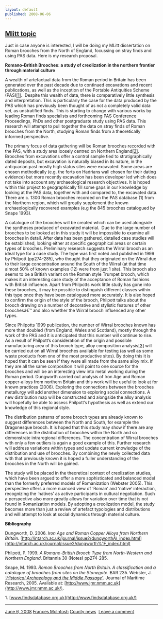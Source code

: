 ```yaml
---
layout: default
published: 2008-06-06
---
```



[Mlitt topic](http://finds.org.uk/blogs/northwest/2008/06/06/mlitt-topic/ "Link to Mlitt topic")
------------------------------------------------------------------------------------------------

Just in case anyone is interested, I will be doing my MLitt dissertation on Roman brooches from the North of England, focussing on stray finds and using PAS data. Here is my research proposal.

**Romano-British Brooches: a study of creolization in the northern frontier through material culture**

A wealth of artefactual data from the Roman period in Britain has been generated over the past decade due to continued excavations and recent publications, as well as the inception of the Portable Antiquities Scheme (PAS)[\[1\]](http://finds.org.uk/counties/northwest/wp-includes/js/tinymce/blank.htm#_ftn1 "_ftnref1").  Despite this wealth of data, there is comparatively little synthesis and interpretation. This is particularly the case for the data produced by the PAS which has previously been thought of as not a completely valid data set, as unstratified finds. This is starting to change with various works by leading Roman finds specialists and forthcoming PAS Conference Proceedings, PhDs and other postgraduate study using PAS data. This research will attempt to pull together the data on stray finds of Roman brooches from the North, studying Roman finds from a theoretically informed perspective.

The primary focus of data gathering will be Roman brooches recorded with the PAS, with a study area loosely centred on Northern England[\[2\]](http://finds.org.uk/counties/northwest/wp-includes/js/tinymce/blank.htm#_ftn2 "_ftnref2").  Brooches from excavations offer a control sample tied to stratigraphically dated deposits, but excavation is naturally biased in its nature, in the antiquarian past mostly high status sites were excavated. Some areas are chosen methodically (e.g. the forts on Hadrians wall chosen for their dating evidence) but more recently excavation has been developer led which does not take into account any archaeological research objectives. It is hoped within this project to geographically fill some gaps in our knowledge by looking at the PAS data, together with and compared to, the excavated data. There are c. 1300 Roman brooches recorded on the PAS database (1) from the Northern region, which will greatly supplement the known archaeologically recovered examples (e.g the 845 brooches catalogued by Snape 1993).

A catalogue of the brooches will be created which can be used alongside the syntheses produced of excavated material.  Due to the large number of brooches to be looked at in this study it will be impossible to examine all brooches in detail. After data has been gathered, detailed case studies will be established, looking either at specific geographical areas or certain types of brooches. Preliminary research suggests the Wirral brooch as an ideal type for a case study. The type was first noted and published in 1999 by Philpott (pp274-285), who thought that they originated on the Wirral due to their large concentration around the South of the Wirral (at that time almost 50% of known examples (12) were from just 1 site). This brooch also seems to be a British variant on the Roman style Trumpet brooch, which makes it an interesting case study of the acceptance of Roman fashions with British influence. Apart from Philpotts work little study has gone into these brooches, it may be possible to distinguish different classes within this type once they have been catalogued more accurately. It is also hoped to confirm the origin of the style of the brooch, Philpott talks about the brooch drawing on a number of decorative and stylistic features of other broochesâ€™ and also whether the Wirral brooch influenced any other types.

Since Philpotts 1999 publication, the number of Wirral brooches known has more than doubled (from England, Wales and Scotland), mostly through the work of the PAS and it is anticipated that this number will continue to rise. As a result of Philpott’s consideration of the origin and possible manufacturing area of this brooch type, alloy composition analysis[\[3\]](http://finds.org.uk/counties/northwest/wp-includes/js/tinymce/blank.htm#_ftn3 "_ftnref3") will be carried out on all Wirral brooches available for testing (as well as some waste products from one of the most productive sites). By doing this it is hoped that it can be seen if they were all made from the same alloy mix. If they are all the same composition it will point to one source for the brooches and will be an interesting view into metal working during the Roman period. Dungworth carried out analysis of Iron Age and Roman copper-alloys from northern Britain and this work will be useful to look at for known practices (2006). Exploring the connections between the brooches metallurgy will add another dimension to exploring social connections. A new distribution map will be constructed and alongside the alloy analysis will hopefully be able to assess Philpott’s hypothesis as well as extend our knowledge of this regional style.

The distribution patterns of some brooch types are already known to suggest differences between the North and South, for example the Dragonesque brooch. It is hoped that this study may show if there are any differences in the distribution of brooches within the North and so demonstrate intraregional differences. The concentration of Wirral brooches with only a few outliers is again a good example of this. Further research will address variations within types and update current knowledge of the distribution and use of brooches. By combining the newly collected data with that previously known it is hoped a fuller understanding of the brooches in the North will be gained.

The study will be placed in the theoretical context of creolization studies, which have been argued to offer a more sophisticated and balanced model than the formerly preferred models of Romanization (Webster 2005). This perspective offers a more nuanced view of ‘Roman’ and ‘native’ interaction, recognizing the ‘natives’ as active participants in cultural negotiation. Such a perspective also more greatly allows for variation over time that is not found in Romanization models. By adopting a creolization model, the study becomes more than just a review of artefact typologies and distributions and will attempt to look at social dynamics through material culture.

**Bibliography**

Dungworth, D. 2006. _Iron Age and Roman Copper Alloys from Northern Britain_. [http://intarch.ac.uk/journal/issue2/dungworthÂ­\_index.html](http://intarch.ac.uk/journal/issue2/dungworth%1F_index.html)

Philpott, P. 1999. _A Romano-British Brooch Type from North-Western and Northern England_. Britannia 30 (Notes) pp274-285.

Snape, M. 1993. _Roman Brooches from North Britain. A classification and a catalogue of brooches from sites on the Stanegate_. BAR 235. Webster, J. _[‘Historical Archaeology and the Middle Passage’](http://www.ncl.ac.uk/historical/research/publication/30675 "view complete information on this publication")_. Journal of Maritime Research, 2005. Available at: [http://www.jmr.nmm.ac.uk](http://www.jmr.nmm.ac.uk/).

1\. [www.findsdatabase.org.uk](http://www.findsdatabase.org.uk/)

* * *
[June 6, 2008](http://finds.org.uk/blogs/northwest/2008/06/06/mlitt-topic/ "1:26 pm")  [Frances McIntosh](http://finds.org.uk/blogs/blog/author/frances-mcintosh/ "View all posts by Frances McIntosh") [County news](http://finds.org.uk/blogs/blog/category/county-news/)   [Leave a comment](http://finds.org.uk/blogs/northwest/2008/06/06/mlitt-topic/#respond "Comment on Mlitt topic")